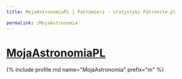 ```yaml
---
title: MojaAstronomiaPL | Patromierz - statystyki Patronite.pl

permalink: /MojaAstronomia
---
```


# [MojaAstronomiaPL](https://patronite.pl/MojaAstronomia)

{% include profile.md name="MojaAstronomia" prefix="m" %}
